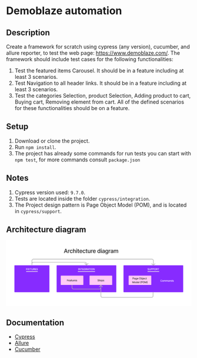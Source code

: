 # Demoblaze automation

## Description
Create a framework for scratch using cypress (any version), cucumber, and allure reporter, to test the web page: https://www.demoblaze.com/. The framework should include test cases for the following functionalities:
1. Test the featured items Carousel. It should be in a feature including at least 3 scenarios.
2. Test Navigation to all header links. It should be in a feature including at least 3 scenarios.
3. Test the categories Selection, product Selection, Adding product to cart, Buying cart, Removing element from cart. All of the defined scenarios for these functionalities should be on a feature.

## Setup
1. Download or clone the project.
2. Run ```npm install```.
3. The project has already some commands for run tests you can start with ```npm test```, for more commands consult ```package.json```

## Notes
1. Cypress version used: ```9.7.0```.
2. Tests are located inside the folder ```cypress/integration```.
3. The Project design pattern is Page Object Model (POM), and is located in ```cypress/support```.

## Architecture diagram

![Architecture diagram](https://raw.githubusercontent.com/anagarcia791/Demoblaze_automation/cart_feature/assets/images/architecture_diagram.png)

## Documentation
- [Cypress](https://docs.cypress.io/guides/overview/why-cypress)
- [Allure](https://docs.qameta.io/allure/)
- [Cucumber](https://cucumber.io/)